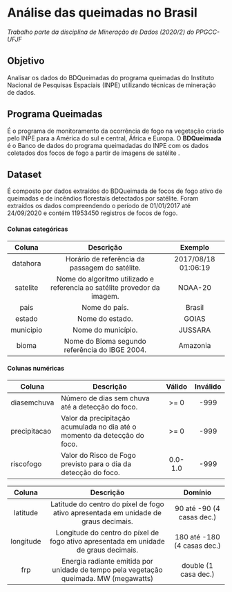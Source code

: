 # Análise das queimadas no Brasil

*Trabalho parte da disciplina de Mineração de Dados (2020/2) do PPGCC-UFJF*

## Objetivo

Analisar os dados do BDQueimadas do programa queimadas do Instituto Nacional de Pesquisas Espaciais (INPE) utilizando técnicas de mineração de dados.

## Programa Queimadas

É o programa de monitoramento da ocorrência de fogo na vegetação criado pelo INPE para a América do sul e central, África e Europa. O **BDQueimada** é o Banco de dados do programa queimadadas do INPE com os dados coletados dos focos de fogo a partir de imagens de satélite .

## Dataset
É composto por dados extraídos do BDQueimada de focos de fogo ativo de queimadas e de incêndios florestais detectados por satélite. Foram extraídos os dados compreendendo o período de 01/01/2017 até 24/09/2020 e contém 11953450 registros de focos de fogo.

#### Colunas categóricas
|   Coluna  |                                 Descrição                                |       Exemplo       |
|:---------:|:------------------------------------------------------------------------:|:-------------------:|
|  datahora | Horário de referência da passagem do satélite.                           | 2017/08/18 01:06:19 |
|  satelite | Nome do algorítmo utilizado e referencia ao satélite provedor da imagem. | NOAA-20             |
|    pais   | Nome do país.                                                            | Brasil              |
|   estado  | Nome do estado.                                                          | GOIAS               |
| municipio | Nome do município.                                                       | JUSSARA             |
|   bioma   | Nome do Bioma segundo referência do IBGE 2004.                           | Amazonia            |

#### Colunas numéricas

|    Coluna    |                                     Descrição                             |  Válido | Inválido |
|--------------|---------------------------------------------------------------------------|:-------:|:--------:|                                                 
|  diasemchuva | Número de dias sem chuva até a detecção do foco.                          |   >= 0  |   -999   |
| precipitacao | Valor da precipitação acumulada no dia até o momento da detecção do foco. |   >= 0  |   -999   |
|   riscofogo  | Valor do Risco de Fogo previsto para o dia da detecção do foco.           | 0.0-1.0 |   -999   |

|   Coluna  |                                       Descrição                                       |           Domínio           |
|:---------:|:-------------------------------------------------------------------------------------:|:---------------------------:|
|  latitude | Latitude do centro do píxel de fogo ativo apresentada em unidade de graus decimais.   |  90 até -90 (4 casas dec.)  |
| longitude | Longitude do centro do píxel de fogo ativo apresentada em unidade de graus decimais.  | 180 até -180 (4 casas dec.) |
|    frp    | Energia radiante emitida por unidade de tempo pela vegetação queimada. MW (megawatts) |     double (1 casa dec.)    |

